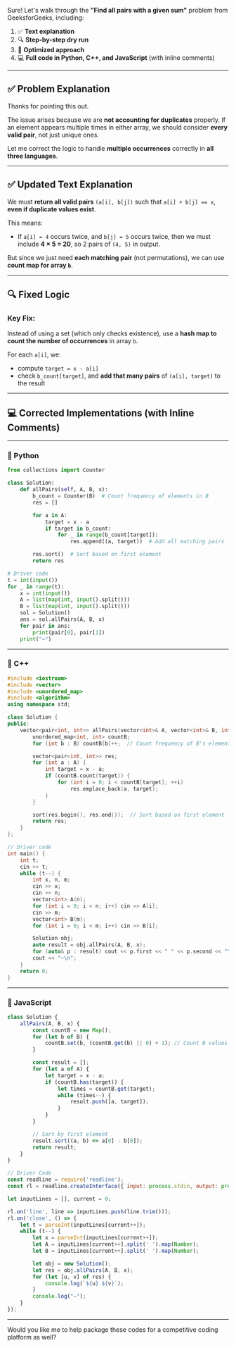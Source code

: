 Sure! Let's walk through the **"Find all pairs with a given sum"** problem from GeeksforGeeks, including:

1. ✅ **Text explanation**
2. 🔍 **Step-by-step dry run**
3. 🧠 **Optimized approach**
4. 💻 **Full code in Python, C++, and JavaScript** (with inline comments)

---

## ✅ Problem Explanation
Thanks for pointing this out.

The issue arises because we are **not accounting for duplicates** properly. If an element appears multiple times in either array, we should consider **every valid pair**, not just unique ones.

Let me correct the logic to handle **multiple occurrences** correctly in **all three languages**.

---

## ✅ Updated Text Explanation

We must **return all valid pairs** `(a[i], b[j])` such that `a[i] + b[j] == x`, **even if duplicate values exist**.

This means:

* If `a[i] = 4` occurs twice, and `b[j] = 5` occurs twice, then we must include **4 × 5 = 20**, so 2 pairs of `(4, 5)` in output.

But since we just need **each matching pair** (not permutations), we can use **count map for array `b`**.

---

## 🔍 Fixed Logic

### Key Fix:

Instead of using a set (which only checks existence), use a **hash map to count the number of occurrences** in array `b`.

For each `a[i]`, we:

* compute `target = x - a[i]`
* check `b_count[target]`, and **add that many pairs** of `(a[i], target)` to the result

---

## 💻 Corrected Implementations (with Inline Comments)

---

### 🔸 Python

```python
from collections import Counter

class Solution:
    def allPairs(self, A, B, x):
        b_count = Counter(B)  # Count frequency of elements in B
        res = []

        for a in A:
            target = x - a
            if target in b_count:
                for _ in range(b_count[target]):
                    res.append((a, target))  # Add all matching pairs

        res.sort()  # Sort based on first element
        return res

# Driver code
t = int(input())
for _ in range(t):
    x = int(input())
    A = list(map(int, input().split()))
    B = list(map(int, input().split()))
    sol = Solution()
    ans = sol.allPairs(A, B, x)
    for pair in ans:
        print(pair[0], pair[1])
    print("~")
```

---

### 🔸 C++

```cpp
#include <iostream>
#include <vector>
#include <unordered_map>
#include <algorithm>
using namespace std;

class Solution {
public:
    vector<pair<int, int>> allPairs(vector<int>& A, vector<int>& B, int x) {
        unordered_map<int, int> countB;
        for (int b : B) countB[b]++;  // Count frequency of B's elements

        vector<pair<int, int>> res;
        for (int a : A) {
            int target = x - a;
            if (countB.count(target)) {
                for (int i = 0; i < countB[target]; ++i)
                    res.emplace_back(a, target);
            }
        }

        sort(res.begin(), res.end());  // Sort based on first element
        return res;
    }
};

// Driver code
int main() {
    int t;
    cin >> t;
    while (t--) {
        int x, n, m;
        cin >> x;
        cin >> n;
        vector<int> A(n);
        for (int i = 0; i < n; i++) cin >> A[i];
        cin >> m;
        vector<int> B(m);
        for (int i = 0; i < m; i++) cin >> B[i];

        Solution obj;
        auto result = obj.allPairs(A, B, x);
        for (auto& p : result) cout << p.first << " " << p.second << "\n";
        cout << "~\n";
    }
    return 0;
}
```

---

### 🔸 JavaScript

```javascript
class Solution {
    allPairs(A, B, x) {
        const countB = new Map();
        for (let b of B) {
            countB.set(b, (countB.get(b) || 0) + 1); // Count B values
        }

        const result = [];
        for (let a of A) {
            let target = x - a;
            if (countB.has(target)) {
                let times = countB.get(target);
                while (times--) {
                    result.push([a, target]);
                }
            }
        }

        // Sort by first element
        result.sort((a, b) => a[0] - b[0]);
        return result;
    }
}

// Driver Code
const readline = require('readline');
const rl = readline.createInterface({ input: process.stdin, output: process.stdout });

let inputLines = [], current = 0;

rl.on('line', line => inputLines.push(line.trim()));
rl.on('close', () => {
    let t = parseInt(inputLines[current++]);
    while (t--) {
        let x = parseInt(inputLines[current++]);
        let A = inputLines[current++].split(' ').map(Number);
        let B = inputLines[current++].split(' ').map(Number);

        let obj = new Solution();
        let res = obj.allPairs(A, B, x);
        for (let [u, v] of res) {
            console.log(`${u} ${v}`);
        }
        console.log("~");
    }
});
```

---

Would you like me to help package these codes for a competitive coding platform as well?
